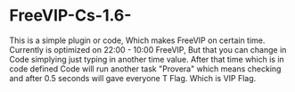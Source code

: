 # FreeVIP-Cs-1.6-
This is a simple plugin or  code, Which makes FreeVIP on certain time. Currently is optimized on 22:00 - 10:00 FreeVIP, But that you can change in Code simplying just typing in another time value. After that time which is in code defined Code will run another task "Provera" which means checking and after 0.5 seconds will gave everyone T Flag. Which is VIP Flag.
